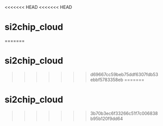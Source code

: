 <<<<<<< HEAD
<<<<<<< HEAD
# si2chip_cloud
=======
# si2chip_cloud
>>>>>>> d69667cc59beb75ddf6307fdb53ebbf5783358eb
=======
# si2chip_cloud
>>>>>>> 3b70b3ec6f33266c51f7c006838b95b120f9dd64
